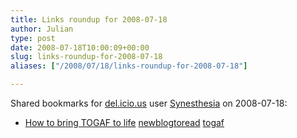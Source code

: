 ```yaml
---
title: Links roundup for 2008-07-18
author: Julian
type: post
date: 2008-07-18T10:00:09+00:00
slug: links-roundup-for-2008-07-18 
aliases: ["/2008/07/18/links-roundup-for-2008-07-18"]

---
```

Shared bookmarks for [del.icio.us][1] user [Synesthesia][2] on 2008-07-18:

  * [How to bring TOGAF to life][3] 
    [newblogtoread][4] [togaf][5] </li> </ul>

 [1]: https://del.icio.us/
 [2]: https://del.icio.us/synesthesia
 [3]: https://togaforblunder.blogspot.com/
 [4]: https://del.icio.us/synesthesia/newblogtoread
 [5]: https://del.icio.us/synesthesia/togaf